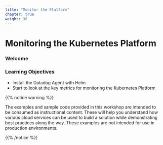```yaml
---
title: "Monitor the Platform"
chapter: true
weight: 30
---
```


# Monitoring the Kubernetes Platform

### Welcome

### Learning Objectives

- Install the Datadog Agent with Helm
- Start to look at the key metrics for monitoring the Kubernetes Platform


{{% notice warning %}}
<p style='text-align: left;'>
The examples and sample code provided in this workshop are intended to be consumed as instructional content. 
These will help you understand how various cloud services can be used to build a solution while demonstrating best 
practices along the way. These examples are not intended for use in production environments.
</p>
{{% /notice %}}

